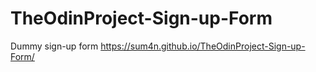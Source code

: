 # TheOdinProject-Sign-up-Form
Dummy sign-up form
https://sum4n.github.io/TheOdinProject-Sign-up-Form/

